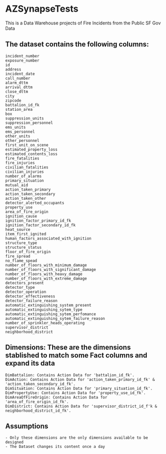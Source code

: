 # AZSynapseTests

This is a Data Warehouse projects of Fire Incidents from the Public SF Gov Data

## The dataset contains the following columns:
	incident_number
	exposure_number
	id
	address
	incident_date
	call_number
	alarm_dttm
	arrival_dttm
	close_dttm
	city
	zipcode
	battalion_id_fk
	station_area
	box
	suppression_units
	suppression_personnel
	ems_units
	ems_personnel
	other_units
	other_personnel
	first_unit_on_scene
	estimated_property_loss
	estimated_contents_loss
	fire_fatalities
	fire_injuries
	civilian_fatalities
	civilian_injuries
	number_of_alarms
	primary_situation
	mutual_aid
	action_taken_primary
	action_taken_secondary
	action_taken_other
	detector_alerted_occupants
	property_use
	area_of_fire_origin
	ignition_cause
	ignition_factor_primary_id_fk
	ignition_factor_secondary_id_fk
	heat_source
	item_first_ignited
	human_factors_associated_with_ignition
	structure_type
	structure_status
	floor_of_fire_origin
	fire_spread
	no_flame_spead
	number_of_floors_with_minimum_damage
	number_of_floors_with_significant_damage
	number_of_floors_with_heavy_damage
	number_of_floors_with_extreme_damage
	detectors_present
	detector_type
	detector_operation
	detector_effectiveness
	detector_failure_reason
	automatic_extinguishing_system_present
	automatic_extinguishing_sytem_type
	automatic_extinguishing_sytem_perfomance
	automatic_extinguishing_sytem_failure_reason
	number_of_sprinkler_heads_operating
	supervisor_district
	neighborhood_district

## Dimensions: These are the dimensions stablished to match some Fact columns and expand its data
	DimBattalion: Contains Action Data for 'battalion_id_fk'.
	DimAction: Contains Action Data for 'action_taken_primary_id_fk' & 'action_taken_secondary_id_fk'.
	DimSituation: Contains Action Data for 'primary_situation_id_fk'.
	DimPropertyUse: Contains Action Data for 'property_use_id_fk'.
	DimAreaOfFireOrigin: Contains Action Data for 'area_of_fire_origin_id_fk'.
	DimDistrict: Contains Action Data for 'supervisor_district_id_f'k & neighborhood_district_id_fk'.
	
## Assumptions
	- Only these dimensions are the only dimensions available to be designed
	- The Dataset changes its content once a day
